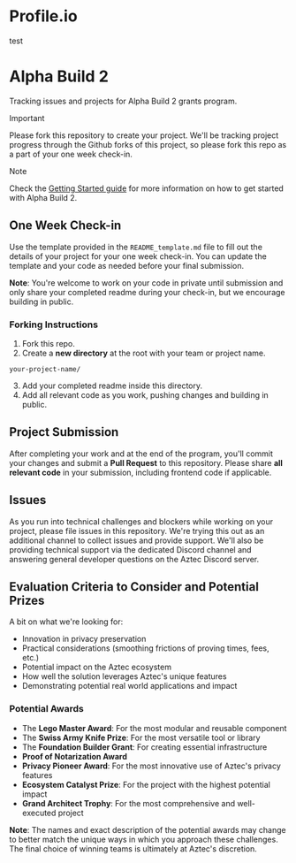 # Profile.io
test

# Alpha Build 2

Tracking issues and projects for Alpha Build 2 grants program.

> [!IMPORTANT]
> Please fork this repository to create your project. We'll be tracking project progress through the Github forks of this project, so please fork this repo as a part of your one week check-in.

> [!NOTE]
> Check the [Getting Started guide](./getting_started.md) for more information on how to get started with Alpha Build 2.

## One Week Check-in

Use the template provided in the `README_template.md` file to fill out the details of your project for your one week check-in. You can update the template and your code as needed before your final submission.

**Note**: You're welcome to work on your code in private until submission and only share your completed readme during your check-in, but we encourage building in public.

### Forking Instructions

1. Fork this repo.
2. Create a **new directory** at the root with your team or project name.

```
your-project-name/
```

3. Add your completed readme inside this directory.
4. Add all relevant code as you work, pushing changes and building in public.

## Project Submission

After completing your work and at the end of the program, you'll commit your changes and submit a **Pull Request** to this repository. Please share **all relevant code** in your submission, including frontend code if applicable.

## Issues

As you run into technical challenges and blockers while working on your project, please file issues in this repository. We're trying this out as an additional channel to collect issues and provide support. We'll also be providing technical support via the dedicated Discord channel and answering general developer questions on the Aztec Discord server.

## Evaluation Criteria to Consider and Potential Prizes

A bit on what we're looking for:

- Innovation in privacy preservation
- Practical considerations (smoothing frictions of proving times, fees, etc.)
- Potential impact on the Aztec ecosystem
- How well the solution leverages Aztec's unique features
- Demonstrating potential real world applications and impact

### Potential Awards

- The **Lego Master Award**: For the most modular and reusable component
- The **Swiss Army Knife Prize**: For the most versatile tool or library
- The **Foundation Builder Grant**: For creating essential infrastructure
- **Proof of Notarization Award**
- **Privacy Pioneer Award**: For the most innovative use of Aztec's privacy features
- **Ecosystem Catalyst Prize**: For the project with the highest potential impact
- **Grand Architect Trophy**: For the most comprehensive and well-executed project

**Note**: The names and exact description of the potential awards may change to better match the unique ways in which you approach these challenges. The final choice of winning teams is ultimately at Aztec's discretion.
